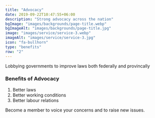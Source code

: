 ```yaml
---
title: "Advocacy"
date: 2019-09-22T10:47:55+06:00
description: "Strong advocacy across the nation"
bgImage: "images/backgrounds/page-title.webp"
bgImageAlt: "images/backgrounds/page-title.jpg"
image: "images/service/service-3.webp"
imageAlt: "images/service/service-3.jpg"
icon: "fa-bullhorn"
type: "benefits"
row: "2"
---
```


Lobbying governments to improve laws both federally and provincally

### Benefits of Advocacy

1. Better laws
2. Better working conditions
3. Better labour relations

Become a member to voice your concerns and to raise new issues.
